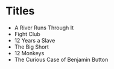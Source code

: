 # Titles

* A River Runs Through It
* Fight Club
* 12 Years a Slave
* The Big Short
* 12 Monkeys 
* The Curious Case of Benjamin Button
